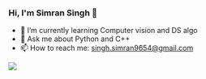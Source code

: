 ### Hi, I'm Simran Singh 👋

- 🌱 I’m currently learning Computer vision and DS algo
- 💬 Ask me about Python and C++
- 📫 How to reach me: singh.simran9654@gmail.com
<img src="https://github-readme-stats.vercel.app/api?username=ishvik&&show_icons=true&title_color=ffffff&icon_color=white&text_color=daf7dc&bg_color=151515">
